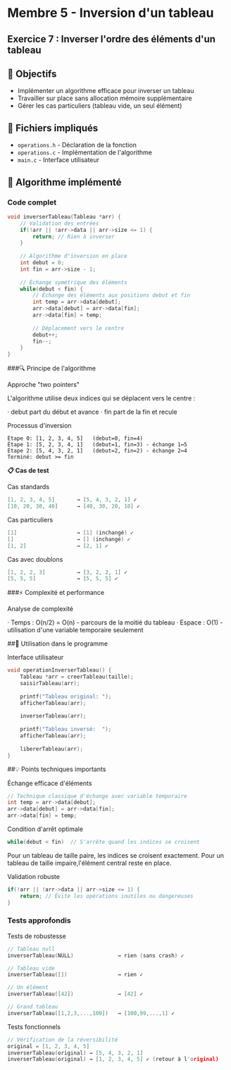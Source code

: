 # Membre 5 - Inversion d'un tableau

## Exercice 7 : Inverser l'ordre des éléments d'un tableau

## 🎯 Objectifs
- Implémenter un algorithme efficace pour inverser un tableau
- Travailler sur place sans allocation mémoire supplémentaire
- Gérer les cas particuliers (tableau vide, un seul élément)

## 📁 Fichiers impliqués
- `operations.h` - Déclaration de la fonction
- `operations.c` - Implémentation de l'algorithme  
- `main.c` - Interface utilisateur

## 🧠 Algorithme implémenté

### Code complet
```c
void inverserTableau(Tableau *arr) {
    // Validation des entrées
    if(!arr || !arr->data || arr->size <= 1) {
        return; // Rien à inverser
    }
    
    // Algorithme d'inversion en place
    int debut = 0;
    int fin = arr->size - 1;
    
    // Échange symétrique des éléments
    while(debut < fin) {
        // Échange des éléments aux positions debut et fin
        int temp = arr->data[debut];
        arr->data[debut] = arr->data[fin];
        arr->data[fin] = temp;
        
        // Déplacement vers le centre
        debut++;
        fin--;
    }
}
```

###🔍 Principe de l'algorithme

Approche "two pointers"

L'algorithme utilise deux indices qui se déplacent vers le centre :

· debut part du début et avance
· fin part de la fin et recule

Processus d'inversion

```
Étape 0: [1, 2, 3, 4, 5]   (debut=0, fin=4)
Étape 1: [5, 2, 3, 4, 1]   (debut=1, fin=3) - échange 1↔5
Étape 2: [5, 4, 3, 2, 1]   (debut=2, fin=2) - échange 2↔4
Terminé: debut >= fin
```

**📋 Cas de test**

Cas standards

```c
[1, 2, 3, 4, 5]       → [5, 4, 3, 2, 1] ✓
[10, 20, 30, 40]      → [40, 30, 20, 10] ✓
```

Cas particuliers

```c
[1]                   → [1] (inchangé) ✓
[]                    → [] (inchangé) ✓
[1, 2]                → [2, 1] ✓
```

Cas avec doublons

```c
[1, 2, 2, 3]          → [3, 2, 2, 1] ✓
[5, 5, 5]             → [5, 5, 5] ✓
```

###⚡ Complexité et performance

Analyse de complexité

· Temps : O(n/2) = O(n) - parcours de la moitié du tableau
· Espace : O(1) - utilisation d'une variable temporaire seulement


##🚀 Utilisation dans le programme

Interface utilisateur

```c
void operationInverserTableau() {
    Tableau *arr = creerTableau(taille);
    saisirTableau(arr);
    
    printf("Tableau original: ");
    afficherTableau(arr);
    
    inverserTableau(arr);
    
    printf("Tableau inversé:  ");
    afficherTableau(arr);
    
    libererTableau(arr);
}
```

##💡 Points techniques importants

Échange efficace d'éléments

```c
// Technique classique d'échange avec variable temporaire
int temp = arr->data[debut];
arr->data[debut] = arr->data[fin];
arr->data[fin] = temp;
```

Condition d'arrêt optimale

```c
while(debut < fin)  // S'arrête quand les indices se croisent
```

Pour un tableau de taille paire, les indices se croisent exactement. Pour un tableau de taille impaire,l'élément central reste en place.

Validation robuste

```c
if(!arr || !arr->data || arr->size <= 1) {
    return; // Évite les opérations inutiles ou dangereuses
}
```

### Tests approfondis

Tests de robustesse

```c
// Tableau null
inverserTableau(NULL)              → rien (sans crash) ✓

// Tableau vide  
inverserTableau([])                → rien ✓

// Un élément
inverserTableau([42])              → [42] ✓

// Grand tableau
inverserTableau([1,2,3,...,100])   → [100,99,...,1] ✓
```

Tests fonctionnels

```c
// Vérification de la réversibilité
original = [1, 2, 3, 4, 5]
inverserTableau(original) → [5, 4, 3, 2, 1]
inverserTableau(original) → [1, 2, 3, 4, 5] ✓ (retour à l'original)
```
